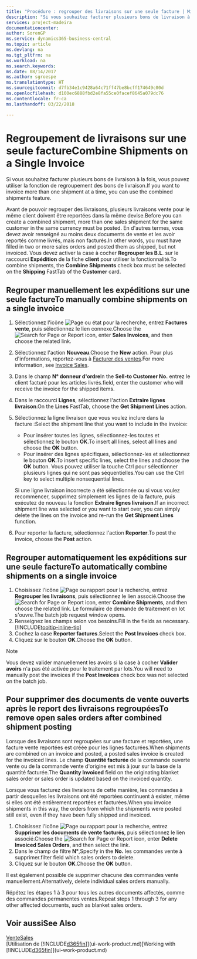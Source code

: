 ```yaml
---
title: "Procédure : regrouper des livraisons sur une seule facture | Microsoft Docs"
description: "Si vous souhaitez facturer plusieurs bons de livraison à la fois, vous pouvez utiliser la fonction de regroupement des bons de livraison."
services: project-madeira
documentationcenter: 
author: SorenGP
ms.service: dynamics365-business-central
ms.topic: article
ms.devlang: na
ms.tgt_pltfrm: na
ms.workload: na
ms.search.keywords: 
ms.date: 08/14/2017
ms.author: sgroespe
ms.translationtype: HT
ms.sourcegitcommit: d7fb34e1c9428a64c71ff47be8bcff174649c00d
ms.openlocfilehash: d100ec6888fbd2e8fa55ce0facef8645a079dc76
ms.contentlocale: fr-ca
ms.lasthandoff: 03/22/2018

---
```

# <a name="combine-shipments-on-a-single-invoice"></a><span data-ttu-id="de975-103">Regroupement de livraisons sur une seule facture</span><span class="sxs-lookup"><span data-stu-id="de975-103">Combine Shipments on a Single Invoice</span></span>
<span data-ttu-id="de975-104">Si vous souhaitez facturer plusieurs bons de livraison à la fois, vous pouvez utiliser la fonction de regroupement des bons de livraison.</span><span class="sxs-lookup"><span data-stu-id="de975-104">If you want to invoice more than one shipment at a time, you can use the combined shipments feature.</span></span>  

 <span data-ttu-id="de975-105">Avant de pouvoir regrouper des livraisons, plusieurs livraisons vente pour le même client doivent être reportées dans la même devise.</span><span class="sxs-lookup"><span data-stu-id="de975-105">Before you can create a combined shipment, more than one sales shipment for the same customer in the same currency must be posted.</span></span> <span data-ttu-id="de975-106">En d'autres termes, vous devez avoir renseigné au moins deux documents de vente et les avoir reportés comme livrés, mais non facturés.</span><span class="sxs-lookup"><span data-stu-id="de975-106">In other words, you must have filled in two or more sales orders and posted them as shipped, but not invoiced.</span></span> <span data-ttu-id="de975-107">Vous devez activer la case à cocher **Regrouper les B.L**. sur le raccourci **Expédition** de la fiche **client** pour utiliser la fonctionnalité.</span><span class="sxs-lookup"><span data-stu-id="de975-107">To combine shipments, the **Combine Shipments** check box must be selected on the **Shipping** FastTab of the **Customer** card.</span></span>  

## <a name="to-manually-combine-shipments-on-a-single-invoice"></a><span data-ttu-id="de975-108">Regrouper manuellement les expéditions sur une seule facture</span><span class="sxs-lookup"><span data-stu-id="de975-108">To manually combine shipments on a single invoice</span></span>  
1. <span data-ttu-id="de975-109">Sélectionnez l'icône ![Page ou état pour la recherche](media/ui-search/search_small.png "Page ou état pour la recherche"), entrez **Factures vente**, puis sélectionnez le lien connexe.</span><span class="sxs-lookup"><span data-stu-id="de975-109">Choose the ![Search for Page or Report](media/ui-search/search_small.png "Search for Page or Report icon") icon, enter **Sales Invoices**, and then choose the related link.</span></span>  
2. <span data-ttu-id="de975-110">Sélectionnez l'action **Nouveau**.</span><span class="sxs-lookup"><span data-stu-id="de975-110">Choose the **New** action.</span></span> <span data-ttu-id="de975-111">Pour plus d'informations, reportez-vous à [Facturer des ventes](sales-how-invoice-sales.md).</span><span class="sxs-lookup"><span data-stu-id="de975-111">For more information, see [Invoice Sales](sales-how-invoice-sales.md).</span></span>
3. <span data-ttu-id="de975-112">Dans le champ **N° donneur d'ordre**</span><span class="sxs-lookup"><span data-stu-id="de975-112">In the **Sell-to Customer No.**</span></span> <span data-ttu-id="de975-113">entrez le client facturé pour les articles livrés.</span><span class="sxs-lookup"><span data-stu-id="de975-113">field, enter the customer who will receive the invoice for the shipped items.</span></span>  
4. <span data-ttu-id="de975-114">Dans le raccourci **Lignes**, sélectionnez l'action **Extraire lignes livraison**.</span><span class="sxs-lookup"><span data-stu-id="de975-114">On the **Lines** FastTab, choose the **Get Shipment Lines** action.</span></span>  
5. <span data-ttu-id="de975-115">Sélectionnez la ligne livraison que vous voulez inclure dans la facture :</span><span class="sxs-lookup"><span data-stu-id="de975-115">Select the shipment line that you want to include in the invoice:</span></span>  

    - <span data-ttu-id="de975-116">Pour insérer toutes les lignes, sélectionnez-les toutes et sélectionnez le bouton **OK**.</span><span class="sxs-lookup"><span data-stu-id="de975-116">To insert all lines, select all lines and choose the **OK** button.</span></span>  
    - <span data-ttu-id="de975-117">Pour insérer des lignes spécifiques, sélectionnez-les et sélectionnez le bouton **OK**.</span><span class="sxs-lookup"><span data-stu-id="de975-117">To insert specific lines, select the lines and choose the **OK** button.</span></span> <span data-ttu-id="de975-118">Vous pouvez utiliser la touche Ctrl pour sélectionner plusieurs lignes qui ne sont pas séquentielles.</span><span class="sxs-lookup"><span data-stu-id="de975-118">You can use the Ctrl key to select multiple nonsequential lines.</span></span>  

    <span data-ttu-id="de975-119">Si une ligne livraison incorrecte a été sélectionnée ou si vous voulez recommencer, supprimez simplement les lignes de la facture, puis exécutez de nouveau la fonction **Extraire lignes livraison**.</span><span class="sxs-lookup"><span data-stu-id="de975-119">If an incorrect shipment line was selected or you want to start over, you can simply delete the lines on the invoice and re-run the **Get Shipment Lines** function.</span></span>  
7. <span data-ttu-id="de975-120">Pour reporter la facture, sélectionnez l'action **Reporter**.</span><span class="sxs-lookup"><span data-stu-id="de975-120">To post the invoice, choose the **Post** action.</span></span>  

## <a name="to-automatically-combine-shipments-on-a-single-invoice"></a><span data-ttu-id="de975-121">Regrouper automatiquement les expéditions sur une seule facture</span><span class="sxs-lookup"><span data-stu-id="de975-121">To automatically combine shipments on a single invoice</span></span>  
1. <span data-ttu-id="de975-122">Choisissez l'icône ![Page ou rapport pour la recherche](media/ui-search/search_small.png "icône Page ou rapport pour la recherche"), entrez **Regrouper les livraisons**, puis sélectionnez le lien associé.</span><span class="sxs-lookup"><span data-stu-id="de975-122">Choose the ![Search for Page or Report](media/ui-search/search_small.png "Search for Page or Report icon") icon, enter **Combine Shipments**, and then choose the related link.</span></span> <span data-ttu-id="de975-123">Le formulaire de demande de traitement en lot s'ouvre.</span><span class="sxs-lookup"><span data-stu-id="de975-123">The batch job request window opens.</span></span>  
2. <span data-ttu-id="de975-124">Renseignez les champs selon vos besoins.</span><span class="sxs-lookup"><span data-stu-id="de975-124">Fill in the fields as necessary.</span></span> [!INCLUDE[tooltip-inline-tip](includes/tooltip-inline-tip_md.md)]
3. <span data-ttu-id="de975-125">Cochez la case **Reporter factures**.</span><span class="sxs-lookup"><span data-stu-id="de975-125">Select the **Post Invoices** check box.</span></span>  
4.  <span data-ttu-id="de975-126">Cliquez sur le bouton **OK**.</span><span class="sxs-lookup"><span data-stu-id="de975-126">Choose the **OK** button.</span></span>  

> [!NOTE]  
>  <span data-ttu-id="de975-127">Vous devez valider manuellement les avoirs si la case à cocher **Valider avoirs** n'a pas été activée pour le traitement par lots.</span><span class="sxs-lookup"><span data-stu-id="de975-127">You will need to manually post the invoices if the **Post Invoices** check box was not selected on the batch job.</span></span>  

## <a name="to-remove-open-sales-orders-after-combined-shipment-posting"></a><span data-ttu-id="de975-128">Pour supprimer des documents de vente ouverts après le report des livraisons regroupées</span><span class="sxs-lookup"><span data-stu-id="de975-128">To remove open sales orders after combined shipment posting</span></span> 
<span data-ttu-id="de975-129">Lorsque des livraisons sont regroupées sur une facture et reportées, une facture vente reportées est créée pour les lignes facturées.</span><span class="sxs-lookup"><span data-stu-id="de975-129">When shipments are combined on an invoice and posted, a posted sales invoice is created for the invoiced lines.</span></span> <span data-ttu-id="de975-130">Le champ **Quantité facturée** de la commande ouverte vente ou de la commande vente d'origine est mis à jour sur la base de la quantité facturée.</span><span class="sxs-lookup"><span data-stu-id="de975-130">The **Quantity Invoiced** field on the originating blanket sales order or sales order is updated based on the invoiced quantity.</span></span>  

<span data-ttu-id="de975-131">Lorsque vous facturez des livraisons de cette manière, les commandes à partir desquelles les livraisons ont été reportées continuent à exister, même si elles ont été entièrement reportées et facturées.</span><span class="sxs-lookup"><span data-stu-id="de975-131">When you invoice shipments in this way, the orders from which the shipments were posted still exist, even if they have been fully shipped and invoiced.</span></span>   

1. <span data-ttu-id="de975-132">Choisissez l'icône ![Page ou rapport pour la recherche](media/ui-search/search_small.png "icône Page ou rapport pour la recherche"), entrez **Supprimer les documents de vente facturés**, puis sélectionnez le lien associé.</span><span class="sxs-lookup"><span data-stu-id="de975-132">Choose the ![Search for Page or Report](media/ui-search/search_small.png "Search for Page or Report icon") icon, enter **Delete Invoiced Sales Orders**, and then select the link.</span></span>  
2. <span data-ttu-id="de975-133">Dans le champ de filtre **N°**,</span><span class="sxs-lookup"><span data-stu-id="de975-133">Specify in the **No.**</span></span> <span data-ttu-id="de975-134">les commandes vente à supprimer.</span><span class="sxs-lookup"><span data-stu-id="de975-134">filter field which sales orders to delete.</span></span>  
3. <span data-ttu-id="de975-135">Cliquez sur le bouton **OK**.</span><span class="sxs-lookup"><span data-stu-id="de975-135">Choose the **OK** button.</span></span>  

<span data-ttu-id="de975-136">Il est également possible de supprimer chacune des commandes vente manuellement.</span><span class="sxs-lookup"><span data-stu-id="de975-136">Alternatively, delete individual sales orders manually.</span></span>  

<span data-ttu-id="de975-137">Répétez les étapes 1 à 3 pour tous les autres documents affectés, comme des commandes permanentes ventes.</span><span class="sxs-lookup"><span data-stu-id="de975-137">Repeat steps 1 through 3 for any other affected documents, such as blanket sales orders.</span></span>

## <a name="see-also"></a><span data-ttu-id="de975-138">Voir aussi</span><span class="sxs-lookup"><span data-stu-id="de975-138">See Also</span></span>  
[<span data-ttu-id="de975-139">Vente</span><span class="sxs-lookup"><span data-stu-id="de975-139">Sales</span></span>](sales-manage-sales.md)  
<span data-ttu-id="de975-140">[Utilisation de [!INCLUDE[d365fin](includes/d365fin_md.md)]](ui-work-product.md)</span><span class="sxs-lookup"><span data-stu-id="de975-140">[Working with [!INCLUDE[d365fin](includes/d365fin_md.md)]](ui-work-product.md)</span></span>

